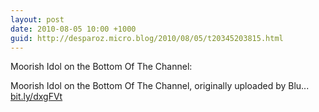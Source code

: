 ```yaml
---
layout: post
date: 2010-08-05 10:00 +1000
guid: http://desparoz.micro.blog/2010/08/05/t20345203815.html
---
```

Moorish Idol on the Bottom Of The Channel: 

Moorish Idol on the Bottom Of The Channel, originally uploaded by Blu... [bit.ly/dxgFVt](http://bit.ly/dxgFVt)
